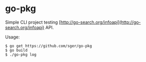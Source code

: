 # go-pkg

Simple CLI project testing [http://go-search.org/infoapi](http://go-search.org/infoapi) API.

Usage:

```
$ go get https://github.com/sger/go-pkg
$ go build
$ ./go-pkg log
```




